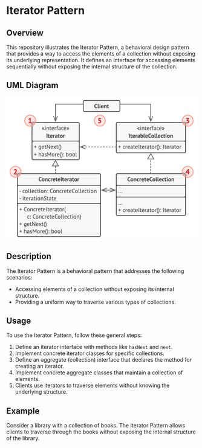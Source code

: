 # Iterator Pattern

## Overview

This repository illustrates the Iterator Pattern, a behavioral design pattern that provides a way to access the elements of a collection without exposing its underlying representation. It defines an interface for accessing elements sequentially without exposing the internal structure of the collection.

## UML Diagram

![Iterator Pattern UML Diagram](https://github.com/ImCoderz/design-pattern-java/blob/main/assets/IteratorUML.png)

## Description

The Iterator Pattern is a behavioral pattern that addresses the following scenarios:
- Accessing elements of a collection without exposing its internal structure.
- Providing a uniform way to traverse various types of collections.

## Usage

To use the Iterator Pattern, follow these general steps:

1. Define an iterator interface with methods like `hasNext` and `next`.
2. Implement concrete iterator classes for specific collections.
3. Define an aggregate (collection) interface that declares the method for creating an iterator.
4. Implement concrete aggregate classes that maintain a collection of elements.
5. Clients use iterators to traverse elements without knowing the underlying structure.

## Example

Consider a library with a collection of books. The Iterator Pattern allows clients to traverse through the books without exposing the internal structure of the library.
